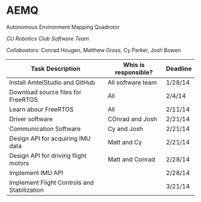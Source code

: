 AEMQ
====

Autonomous Environment Mapping Quadrotor


_CU Robotics Club Software Team_


*Collaboators:* Conrad Hougen, Matthew Gross, Cy Parker, Josh Bowen

|Task Description | Whis is responsible? | Deadline|
|-----------------|----------------------|---------|
|Install AmtelStudio and GitHub| All software team| 1/28/14|
|Download source files for FreeRTOS | All| 2/4/14  |
|Learn abour FreeRTOS| All 				 | 2/11/14 |
|Driver software  | COnrad and Josh      | 2/21/14 |
|Communication Software | Cy and Josh    | 2/21/14 |
|Design API for acquiring IMU data| Matt and Cy| 2/21/14|
|Design API for driving flight motors| Matt and Conrad| 2/28/14|
|Implement IMU API|  | 2/28/14|
|Implement Flight Controls and Stabilization| | 3/21/14|


